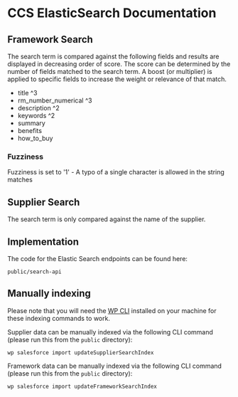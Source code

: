 # CCS ElasticSearch Documentation

## Framework Search 
The search term is compared against the following fields and results are displayed in decreasing order of score. The score can be determined by the number of fields matched to the search term. A boost (or multiplier) is applied to specific fields to increase the weight or relevance of that match. 

- title ^3
- rm_number_numerical ^3
- description ^2
- keywords ^2
- summary
- benefits
- how_to_buy

### Fuzziness
Fuzziness is set to '1' - A typo of a single character is allowed in the string matches

## Supplier Search 
The search term is only compared against the name of the supplier. 


## Implementation

The code for the Elastic Search endpoints can be found here:

```public/search-api```

## Manually indexing

Please note that you will need the [WP CLI](https://wp-cli.org/) installed on your machine for these indexing commands to work.

Supplier data can be manually indexed via the following CLI command (please run this from the `public` directory):

```
wp salesforce import updateSupplierSearchIndex
```

Framework data can be manually indexed via the following CLI command (please run this from the `public` directory):

```
wp salesforce import updateFrameworkSearchIndex
```
